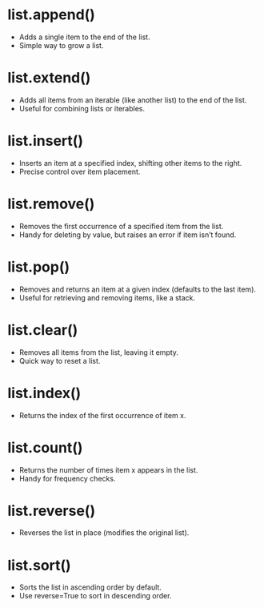 # list.append()
- Adds a single item to the end of the list.
- Simple way to grow a list.

# list.extend()
- Adds all items from an iterable (like another list) to the end of the list.
- Useful for combining lists or iterables.

# list.insert()
- Inserts an item at a specified index, shifting other items to the right.
- Precise control over item placement.

# list.remove()
- Removes the first occurrence of a specified item from the list.
- Handy for deleting by value, but raises an error if item isn’t found.

# list.pop()
- Removes and returns an item at a given index (defaults to the last item).
- Useful for retrieving and removing items, like a stack.

# list.clear()
- Removes all items from the list, leaving it empty.
- Quick way to reset a list.

# list.index()
- Returns the index of the first occurrence of item x.

# list.count()
- Returns the number of times item x appears in the list.
- Handy for frequency checks.

# list.reverse()
- Reverses the list in place (modifies the original list).

# list.sort()
- Sorts the list in ascending order by default.
- Use reverse=True to sort in descending order.